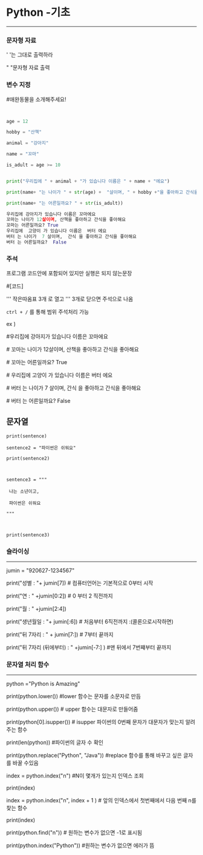 # Python -기초 

---



### 문자형 자료

 ' '는 그대로 출력하라

" "문자형 자료 출력



### 변수 지정

\#애완동물을 소개해주세요!

```python


age = 12

hobby = "산책"

animal = "강아지"

name = "꼬마"

is_adult = age >= 10


print("우리집에 " + animal + "가 있습니다 이름은 " + name + "에요")

print(name+ "는 나이가 " + str(age) +  "살이며, " + hobby +"을 좋아하고 간식을 좋아해요")

print(name+ "는 어른일까요? " + str(is_adult))

우리집에 강아지가 있습니다 이름은 꼬마에요
꼬마는 나이가 12살이며, 산책을 좋아하고 간식을 좋아해요    
꼬마는 어른일까요? True
우리집에  고양이 가 있습니다 이름은  버터 에요
버터 는 나이가  7 살이며,  간식 을 좋아하고 간식을 좋아해요
버터 는 어른일까요?  False
```





### 주석 

프로그램 코드안에 포함되어 있지만 실행은 되지 않는문장



#[코드]

 ''' 작은따옴표 3개 로 열고 ''' 3개로 닫으면 주석으로 나옴

``ctrl + /`` 를 통해 범위 주석처리 가능

ex )

#우리집에 강아지가 있습니다 이름은 꼬마에요

\# 꼬마는 나이가 12살이며, 산책을 좋아하고 간식을 좋아해요   

\# 꼬마는 어른일까요? True

\# 우리집에  고양이 가 있습니다 이름은  버터 에요

\# 버터 는 나이가  7 살이며,  간식 을 좋아하고 간식을 좋아해요

\# 버터 는 어른일까요?  False



## 문자열 

```pysentence = '나는 소년입니다'
print(sentence)

sentence2 = "파이썬은 쉬워요"

print(sentence2)



sentence3 = """

 나는 소년이고,

 파이썬은 쉬워요

"""



print(sentence3)
```





### 슬라이싱 

---



jumin = "920627-1234567"



print("성별 : "+ jumin[7]) # 컴퓨터언어는 기본적으로 0부터 시작



print("연 : " +jumin[0:2]) # 0 부터 2 직전까지 



print("월 : " +jumin[2:4]) 



print("생년월일 : "+ jumin[:6]) # 처음부터 6직전까지 :(콜론으로시작하면)



print("뒤 7자리 : " + jumin[7:]) # 7부터 끝까지



print("뒤 7자리 (뒤에부터) : " +jumin[-7:] ) #맨 뒤에서 7번쨰부터 끝까지



### 문자열 처리 함수

---



python ="Python is Amazing"



print(python.lower()) #lower 함수는 문자를 소문자로 만듬



print(python.upper()) # upper 함수는 대문자로 만들어줌



print(python[0].isupper()) # isupper 파이썬의 0번째 문자가 대문자가 맞는지 알려주는 함수



print(len(python)) #파이썬의 글자 수 확인



print(python.replace("Python", "Java")) #replace 함수를 통해 바꾸고 싶은 글자를 바꿀 수있음



index = python.index("n") #N이 몇개가 있는지 인덱스 조회

print(index)



index = python.index("n", index + 1 )  # 앞의 인덱스에서 첫번째에서 다음 번째 n를 찾는 함수

print(index)



print(python.find("n")) # 원하는 변수가 없으면 -1로 표시됨

print(python.index("Python")) #원하는 변수가 없으면 에러가 뜸